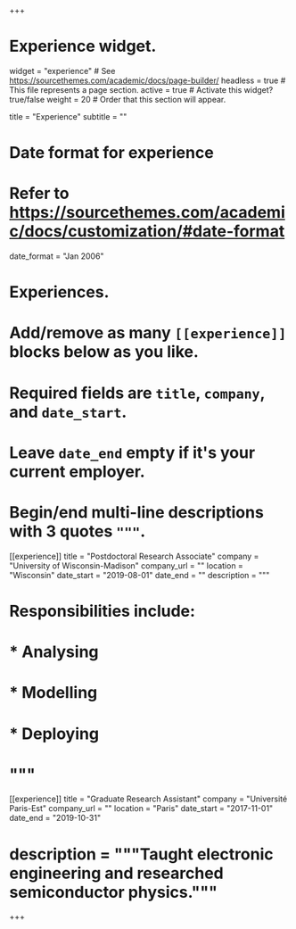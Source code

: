 +++
# Experience widget.
widget = "experience"  # See https://sourcethemes.com/academic/docs/page-builder/
headless = true  # This file represents a page section.
active = true  # Activate this widget? true/false
weight = 20  # Order that this section will appear.

title = "Experience"
subtitle = ""

# Date format for experience
#   Refer to https://sourcethemes.com/academic/docs/customization/#date-format
date_format = "Jan 2006"

# Experiences.
#   Add/remove as many `[[experience]]` blocks below as you like.
#   Required fields are `title`, `company`, and `date_start`.
#   Leave `date_end` empty if it's your current employer.
#   Begin/end multi-line descriptions with 3 quotes `"""`.
[[experience]]
  title = "Postdoctoral Research Associate"
  company = "University of Wisconsin-Madison"
  company_url = ""
  location = "Wisconsin"
  date_start = "2019-08-01"
  date_end = ""
  description = """
# Responsibilities include:
# 
#  * Analysing
#  * Modelling
#  * Deploying
#  """

[[experience]]
  title = "Graduate Research Assistant"
  company = "Université Paris-Est"
  company_url = ""
  location = "Paris"
  date_start = "2017-11-01"
  date_end = "2019-10-31"
# description = """Taught electronic engineering and researched semiconductor physics."""

+++
